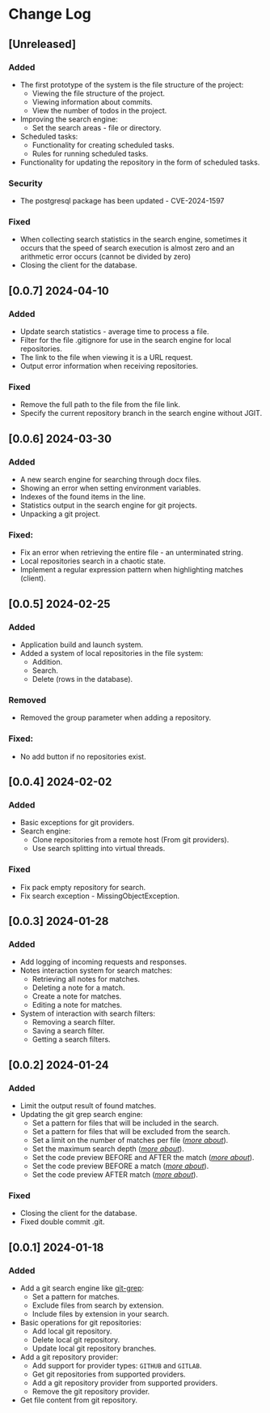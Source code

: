 # Change Log

## [Unreleased]

### Added

- The first prototype of the system is the file structure of the project:
    - Viewing the file structure of the project.
    - Viewing information about commits.
    - View the number of todos in the project.
- Improving the search engine:
    - Set the search areas - file or directory.
- Scheduled tasks:
    - Functionality for creating scheduled tasks.
    - Rules for running scheduled tasks.
- Functionality for updating the repository in the form of scheduled tasks.

### Security

- The postgresql package has been updated - CVE-2024-1597

### Fixed

- When collecting search statistics in the search engine, sometimes it occurs that the speed of search execution 
  is almost zero and an arithmetic error occurs (cannot be divided by zero)
- Closing the client for the database.

## [0.0.7] 2024-04-10

### Added

- Update search statistics - average time to process a file.
- Filter for the file .gitignore for use in the search engine for local repositories.
- The link to the file when viewing it is a URL request.
- Output error information when receiving repositories.

### Fixed

- Remove the full path to the file from the file link.
- Specify the current repository branch in the search engine without JGIT.

## [0.0.6] 2024-03-30

### Added

- A new search engine for searching through docx files.
- Showing an error when setting environment variables.
- Indexes of the found items in the line.
- Statistics output in the search engine for git projects.
- Unpacking a git project.

### Fixed:

- Fix an error when retrieving the entire file - an unterminated string.
- Local repositories search in a chaotic state.
- Implement a regular expression pattern when highlighting matches (client).

## [0.0.5] 2024-02-25

### Added

- Application build and launch system.
- Added a system of local repositories in the file system:
    - Addition.
    - Search.
    - Delete (rows in the database).

### Removed

- Removed the group parameter when adding a repository.

### Fixed:

- No add button if no repositories exist.

## [0.0.4] 2024-02-02

### Added

- Basic exceptions for git providers.
- Search engine:
    - Clone repositories from a remote host (From git providers).
    - Use search splitting into virtual threads.

### Fixed

- Fix pack empty repository for search.
- Fix search exception - MissingObjectException.

## [0.0.3] 2024-01-28

### Added

- Add logging of incoming requests and responses.
- Notes interaction system for search matches:
    - Retrieving all notes for matches.
    - Deleting a note for a match.
    - Create a note for matches.
    - Editing a note for matches.
- System of interaction with search filters:
    - Removing a search filter.
    - Saving a search filter.
    - Getting a search filters.

## [0.0.2] 2024-01-24

### Added

- Limit the output result of found matches.
- Updating the git grep search engine:
    - Set a pattern for files that will be included in the search.
    - Set a pattern for files that will be excluded from the search.
    - Set a limit on the number of matches per file (_[more about](https://git-scm.com/docs/git-grep#Documentation/git-grep.txt---max-countltnumgt)_).
    - Set the maximum search depth (_[more about](https://git-scm.com/docs/git-grep#Documentation/git-grep.txt---max-depthltdepthgt)_).
    - Set the code preview BEFORE and AFTER the match (_[more about](https://git-scm.com/docs/git-grep#Documentation/git-grep.txt---contextltnumgt)_).
    - Set the code preview BEFORE a match (_[more about](https://git-scm.com/docs/git-grep#Documentation/git-grep.txt---after-contextltnumgt)_).
    - Set the code preview AFTER match (_[more about](https://git-scm.com/docs/git-grep#Documentation/git-grep.txt---before-contextltnumgt)_).

### Fixed

- Closing the client for the database.
- Fixed double commit .git.

## [0.0.1] 2024-01-18

### Added

- Add a git search engine like [git-grep](https://git-scm.com/docs/git-grep):
    - Set a pattern for matches.
    - Exclude files from search by extension.
    - Include files by extension in your search.
- Basic operations for git repositories:
    - Add local git repository.
    - Delete local git repository.
    - Update local git repository branches.
- Add a git repository provider:
    - Add support for provider types: `GITHUB` and `GITLAB`.
    - Get git repositories from supported providers.
    - Add a git repository provider from supported providers.
    - Remove the git repository provider.
- Get file content from git repository.
